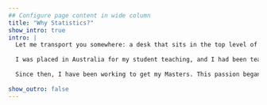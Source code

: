 ```yaml
---
## Configure page content in wide column
title: "Why Statistics?" 
show_intro: true
intro: |
  Let me transport you somewhere: a desk that sits in the top level of a barn...in the middle of the jungle...in Australia. This is where I realized my passion for statistics. 
  
  I was placed in Australia for my student teaching, and I had been teaching an upper-level statistics course at a private high school. Not only did I have to work through my confusion and befuddlement of binomial and hypergeometric distributions, or when to draw a tree diagram and when to draw a Karnaugh map; but, I had to work to gain a thorough level of understanding in order to teach this content to a class full of 11th graders. It was in this challenge--and working to overcome it--where my passion for statistics was born.
  
  Since then, I have been working to get my Masters. This passion began to extend from statistics to data analysis; then from data analysis to coding; then from coding to data visualization, regression, inference, and more. The idea that we can take a messy data set and turn it into something meaningful (whether it's through tidy data, inference, data visualization, Bayesian methods, regression, and more) truly captivates my attention. 
  
show_outro: false
---
```

